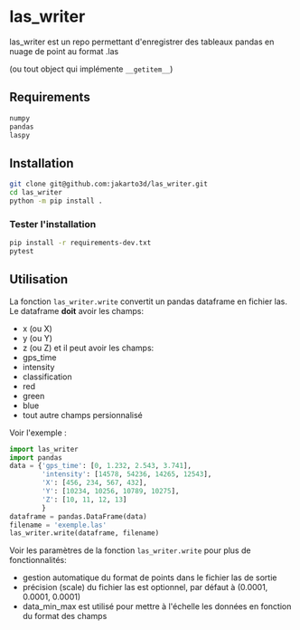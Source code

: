 # las_writer

las_writer est un repo permettant d'enregistrer des tableaux pandas en nuage de point au format .las

(ou tout object qui implémente ``__getitem__``)

## Requirements
```bash
numpy
pandas
laspy
```

## Installation
```bash
git clone git@github.com:jakarto3d/las_writer.git
cd las_writer
python -m pip install .
```

### Tester l'installation
```bash
pip install -r requirements-dev.txt
pytest
```

## Utilisation
La fonction ``las_writer.write`` convertit un pandas dataframe en fichier las. 
Le dataframe **doit** avoir les champs:
 - x (ou X)
 - y (ou Y)
 - z (ou Z)
et il peut avoir les champs:
 - gps_time
 - intensity
 - classification
 - red
 - green
 - blue
 - tout autre champs persionnalisé

Voir l'exemple :
```python
import las_writer
import pandas
data = {'gps_time': [0, 1.232, 2.543, 3.741],
        'intensity': [14578, 54236, 14265, 12543],
        'X': [456, 234, 567, 432],
        'Y': [10234, 10256, 10789, 10275],
        'Z': [10, 11, 12, 13]
        }
dataframe = pandas.DataFrame(data)
filename = 'exemple.las'
las_writer.write(dataframe, filename)
```

Voir les paramètres de la fonction ``las_writer.write`` pour plus de fonctionnalités:

 - gestion automatique du format de points dans le fichier las de sortie
 - précision (scale) du fichier las est optionnel, par défaut à (0.0001, 0.0001, 0.0001)
 - data_min_max est utilisé pour mettre à l'échelle les données en fonction du format des champs
